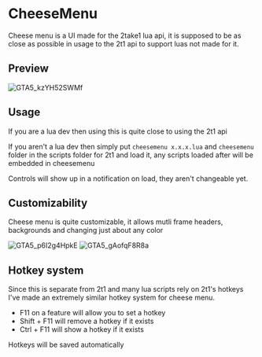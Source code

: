# CheeseMenu
Cheese menu is a UI made for the 2take1 lua api, it is supposed to be as close as possible in usage to the 2t1 api to support luas not made for it.

## Preview
![GTA5_kzYH52SWMf](https://user-images.githubusercontent.com/71855034/176974636-6d80196e-fd48-47d6-8767-f18206ce5b81.png)

## Usage
If you are a lua dev then using this is quite close to using the 2t1 api

If you aren't a lua dev then simply put `cheesemenu x.x.x.lua` and `cheesemenu` folder in the scripts folder for 2t1 and load it, any scripts loaded after will be embedded in cheesemenu

Controls will show up in a notification on load, they aren't changeable yet.

## Customizability
Cheese menu is quite customizable, it allows mutli frame headers, backgrounds and changing just about any color


![GTA5_p6I2g4HpkE](https://user-images.githubusercontent.com/71855034/176974874-7b72c742-fdbc-4cb9-a7b3-3fa0f9efd431.png)
![GTA5_gAofqF8R8a](https://user-images.githubusercontent.com/71855034/176974877-9fc5c686-910d-4448-966c-2670bf4fa8ee.png)

## Hotkey system
Since this is separate from 2t1 and many lua scripts rely on 2t1's hotkeys I've made an extremely similar hotkey system for cheese menu.
- F11 on a feature will allow you to set a hotkey
- Shift + F11 will remove a hotkey if it exists
- Ctrl + F11 will show a hotkey if it exists

Hotkeys will be saved automatically
